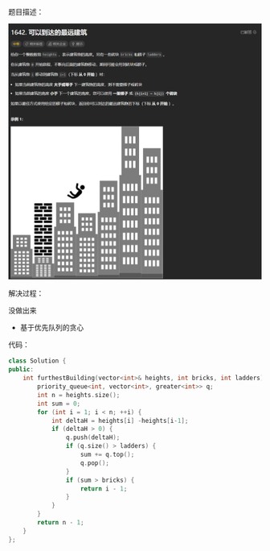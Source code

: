 题目描述：

![image](/basicaldatastructure/stackandquere/image/image31.png)

解决过程：

没做出来

- 基于优先队列的贪心

代码：

```cpp
class Solution {
public:
    int furthestBuilding(vector<int>& heights, int bricks, int ladders) {
        priority_queue<int, vector<int>, greater<int>> q;
        int n = heights.size();
        int sum = 0;
        for (int i = 1; i < n; ++i) {
            int deltaH = heights[i] -heights[i-1];
            if (deltaH > 0) {
                q.push(deltaH);
                if (q.size() > ladders) {
                    sum += q.top();
                    q.pop();
                }
                if (sum > bricks) {
                    return i - 1;
                }
            }
        }
        return n - 1;
    }
};
```